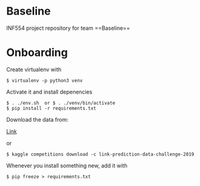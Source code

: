 # Baseline
INF554 project repository for team ==Baseline==

# Onboarding
Create virtualenv with
```
$ virtualenv -p python3 venv
```
Activate it and install depenencies
```
$ . ./env.sh  or $ . ./venv/bin/activate
$ pip install -r requirements.txt
```
Download the data from: 

[Link](https://www.kaggle.com/c/17455/download-all) 

or 
```
$ kaggle competitions download -c link-prediction-data-challenge-2019
```
Whenever you install something new, add it with
```
$ pip freeze > requirements.txt
```
